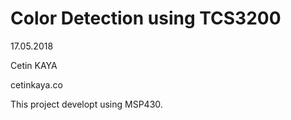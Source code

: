 # Color Detection using TCS3200
17.05.2018

Cetin KAYA

cetinkaya.co

This project developt using MSP430.
